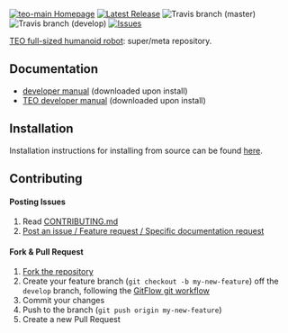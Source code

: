 [![teo-main Homepage](https://img.shields.io/badge/teo-main-orange.svg)](http://roboticslab.uc3m.es/roboticslab/robot/teo-humanoid) [![Latest Release](https://img.shields.io/github/tag/roboticslab-uc3m/teo-main.svg?label=latest%20release)](https://github.com/roboticslab-uc3m/teo-main/tags)
![Travis branch (master)](https://img.shields.io/travis/roboticslab-uc3m/teo-main/master.svg?label=master)
![Travis branch (develop)](https://img.shields.io/travis/roboticslab-uc3m/teo-main/master.svg?label=develop)
[![Issues](https://img.shields.io/github/issues/roboticslab-uc3m/teo-main.svg?label=issues)](https://github.com/roboticslab-uc3m/teo-main/issues)

[TEO full-sized humanoid robot](http://roboticslab.uc3m.es/roboticslab/robot/teo-humanoid): super/meta repository.

## Documentation

- [developer manual](https://github.com/roboticslab-uc3m/developer-manual) (downloaded upon install)
- [TEO developer manual](https://github.com/roboticslab-uc3m/teo-developer-manual) (downloaded upon install)

## Installation

Installation instructions for installing from source can be found [here](doc/teo-main-install.md).

## Contributing

#### Posting Issues

1. Read [CONTRIBUTING.md](CONTRIBUTING.md)
2. [Post an issue / Feature request / Specific documentation request](https://github.com/roboticslab-uc3m/teo-main/issues)

#### Fork & Pull Request

1. [Fork the repository](https://github.com/roboticslab-uc3m/teo-main/fork)
2. Create your feature branch (`git checkout -b my-new-feature`) off the `develop` branch, following the [GitFlow git workflow](https://www.atlassian.com/git/tutorials/comparing-workflows/gitflow-workflow)
3. Commit your changes
4. Push to the branch (`git push origin my-new-feature`)
5. Create a new Pull Request
